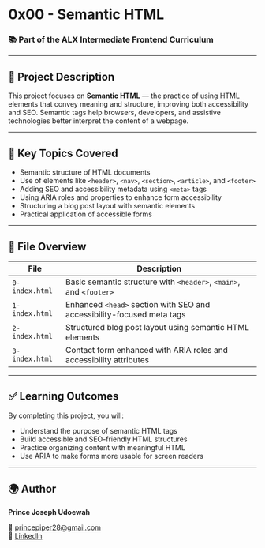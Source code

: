 # 0x00 - Semantic HTML  
### 📚 Part of the ALX Intermediate Frontend Curriculum

---

## 📝 Project Description

This project focuses on **Semantic HTML** — the practice of using HTML elements that convey meaning and structure, improving both accessibility and SEO. Semantic tags help browsers, developers, and assistive technologies better interpret the content of a webpage.

---

## 🔧 Key Topics Covered

- Semantic structure of HTML documents
- Use of elements like `<header>`, `<nav>`, `<section>`, `<article>`, and `<footer>`
- Adding SEO and accessibility metadata using `<meta>` tags
- Using ARIA roles and properties to enhance form accessibility
- Structuring a blog post layout with semantic elements
- Practical application of accessible forms

---

## 📄 File Overview

| File | Description |
|------|-------------|
| `0-index.html` | Basic semantic structure with `<header>`, `<main>`, and `<footer>` |
| `1-index.html` | Enhanced `<head>` section with SEO and accessibility-focused meta tags |
| `2-index.html` | Structured blog post layout using semantic HTML elements |
| `3-index.html` | Contact form enhanced with ARIA roles and accessibility attributes |

---

## ✅ Learning Outcomes

By completing this project, you will:

- Understand the purpose of semantic HTML tags
- Build accessible and SEO-friendly HTML structures
- Practice organizing content with meaningful HTML
- Use ARIA to make forms more usable for screen readers

---

## 🌍 Author

**Prince Joseph Udoewah**

📧 [princepiper28@gmail.com](mailto:princepiper28@gmail.com)  
🔗 [LinkedIn](https://www.linkedin.com/in/prince-udoewah-801637111)

